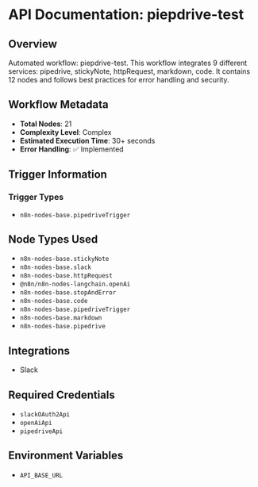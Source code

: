 # API Documentation: piepdrive-test

## Overview
Automated workflow: piepdrive-test. This workflow integrates 9 different services: pipedrive, stickyNote, httpRequest, markdown, code. It contains 12 nodes and follows best practices for error handling and security.

## Workflow Metadata
- **Total Nodes**: 21
- **Complexity Level**: Complex
- **Estimated Execution Time**: 30+ seconds
- **Error Handling**: ✅ Implemented

## Trigger Information
### Trigger Types
- `n8n-nodes-base.pipedriveTrigger`

## Node Types Used
- `n8n-nodes-base.stickyNote`
- `n8n-nodes-base.slack`
- `n8n-nodes-base.httpRequest`
- `@n8n/n8n-nodes-langchain.openAi`
- `n8n-nodes-base.stopAndError`
- `n8n-nodes-base.code`
- `n8n-nodes-base.pipedriveTrigger`
- `n8n-nodes-base.markdown`
- `n8n-nodes-base.pipedrive`

## Integrations
- Slack

## Required Credentials
- `slackOAuth2Api`
- `openAiApi`
- `pipedriveApi`

## Environment Variables
- `API_BASE_URL`
